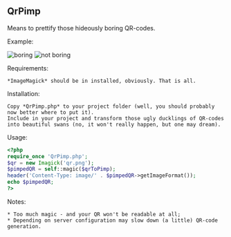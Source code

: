 QrPimp
----
Means to prettify those hideously boring QR-codes.

Example:

![boring](/qr.jpg "Boring!")
![not boring](/pretty_qr.jpg "Not boring.")

Requirements:

	*ImageMagick* should be in installed, obviously. That is all.

Installation:

	Copy *QrPimp.php* to your project folder (well, you should probably now better where to put it).  
	Include in your project and transform those ugly ducklings of QR-codes into beautiful swans (no, it won't really happen, but one may dream).

Usage:

```php
<?php
require_once 'QrPimp.php';
$qr = new Imagick('qr.png');
$pimpedQR = self::magic($qrToPimp);
header('Content-Type: image/' . $pimpedQR->getImageFormat());
echo $pimpedQR;
?>
```

Notes:

	* Too much magic - and your QR won't be readable at all;
	* Depending on server configuration may slow down (a little) QR-code generation.
